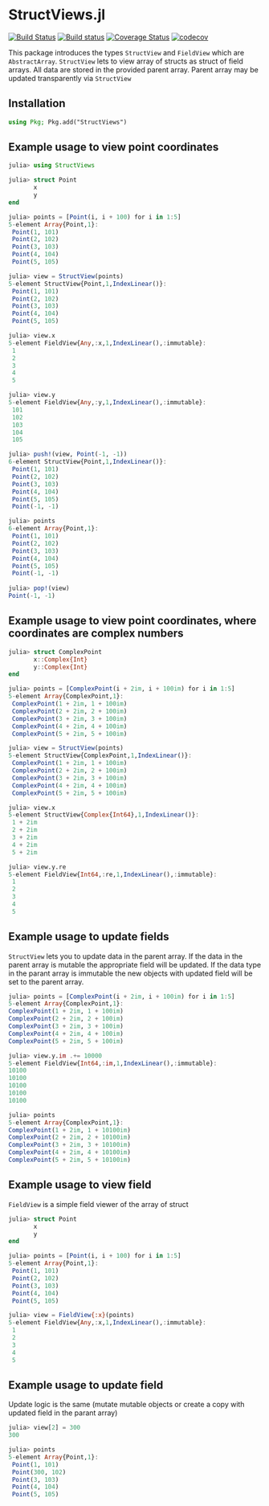 # StructViews.jl

[![Build Status](https://travis-ci.org/Vitaliy-Yakovchuk/StructViews.jl.svg?branch=master)](https://travis-ci.org/Vitaliy-Yakovchuk/StructViews.jl)
[![Build status](https://ci.appveyor.com/api/projects/status/454jumcoasn6259m?svg=true)](https://ci.appveyor.com/project/Vitaliy-Yakovchuk/structviews-jl)
[![Coverage Status](https://coveralls.io/repos/github/Vitaliy-Yakovchuk/StructViews.jl/badge.svg?branch=master)](https://coveralls.io/github/Vitaliy-Yakovchuk/StructViews.jl?branch=master)
[![codecov](https://codecov.io/gh/Vitaliy-Yakovchuk/StructViews.jl/branch/master/graph/badge.svg)](https://codecov.io/gh/Vitaliy-Yakovchuk/StructViews.jl)


This package introduces the types `StructView` and `FieldView` which are `AbstractArray`. `StructView` lets to view array of structs as struct of field arrays. All data are stored in the provided parent array. Parent array may be updated transparently via `StructView`

## Installation 

```julia
using Pkg; Pkg.add("StructViews")
```

## Example usage to view point coordinates

```julia
julia> using StructViews

julia> struct Point
       x
       y
end

julia> points = [Point(i, i + 100) for i in 1:5]
5-element Array{Point,1}:
 Point(1, 101)
 Point(2, 102)
 Point(3, 103)
 Point(4, 104)
 Point(5, 105)

julia> view = StructView(points)
5-element StructView{Point,1,IndexLinear()}:
 Point(1, 101)
 Point(2, 102)
 Point(3, 103)
 Point(4, 104)
 Point(5, 105)

julia> view.x
5-element FieldView{Any,:x,1,IndexLinear(),:immutable}:
 1
 2
 3
 4
 5

julia> view.y
5-element FieldView{Any,:y,1,IndexLinear(),:immutable}:
 101
 102
 103
 104
 105

julia> push!(view, Point(-1, -1))
6-element StructView{Point,1,IndexLinear()}:
 Point(1, 101)
 Point(2, 102)
 Point(3, 103)
 Point(4, 104)
 Point(5, 105)
 Point(-1, -1)

julia> points
6-element Array{Point,1}:
 Point(1, 101)
 Point(2, 102)
 Point(3, 103)
 Point(4, 104)
 Point(5, 105)
 Point(-1, -1)
 
julia> pop!(view)
Point(-1, -1)
 ```
## Example usage to view point coordinates, where coordinates are complex numbers

```julia
julia> struct ComplexPoint
       x::Complex{Int}
       y::Complex{Int}
end

julia> points = [ComplexPoint(i + 2im, i + 100im) for i in 1:5]
5-element Array{ComplexPoint,1}:
 ComplexPoint(1 + 2im, 1 + 100im)
 ComplexPoint(2 + 2im, 2 + 100im)
 ComplexPoint(3 + 2im, 3 + 100im)
 ComplexPoint(4 + 2im, 4 + 100im)
 ComplexPoint(5 + 2im, 5 + 100im)

julia> view = StructView(points)
5-element StructView{ComplexPoint,1,IndexLinear()}:
 ComplexPoint(1 + 2im, 1 + 100im)
 ComplexPoint(2 + 2im, 2 + 100im)
 ComplexPoint(3 + 2im, 3 + 100im)
 ComplexPoint(4 + 2im, 4 + 100im)
 ComplexPoint(5 + 2im, 5 + 100im)

julia> view.x
5-element StructView{Complex{Int64},1,IndexLinear()}:
 1 + 2im
 2 + 2im
 3 + 2im
 4 + 2im
 5 + 2im

julia> view.y.re
5-element FieldView{Int64,:re,1,IndexLinear(),:immutable}:
 1
 2
 3
 4
 5
 ```

 ## Example usage to update fields

`StructView` lets you to update data in the parent array. If the data in the parent array is mutable the appropriate field will be updated. If the data type in the parant array is immutable the new objects with updated field will be set to the parent array.
 
 ```julia
julia> points = [ComplexPoint(i + 2im, i + 100im) for i in 1:5]
5-element Array{ComplexPoint,1}:
 ComplexPoint(1 + 2im, 1 + 100im)
 ComplexPoint(2 + 2im, 2 + 100im)
 ComplexPoint(3 + 2im, 3 + 100im)
 ComplexPoint(4 + 2im, 4 + 100im)
 ComplexPoint(5 + 2im, 5 + 100im)

julia> view.y.im .+= 10000
5-element FieldView{Int64,:im,1,IndexLinear(),:immutable}:
 10100
 10100
 10100
 10100
 10100

julia> points
5-element Array{ComplexPoint,1}:
 ComplexPoint(1 + 2im, 1 + 10100im)
 ComplexPoint(2 + 2im, 2 + 10100im)
 ComplexPoint(3 + 2im, 3 + 10100im)
 ComplexPoint(4 + 2im, 4 + 10100im)
 ComplexPoint(5 + 2im, 5 + 10100im)
```

## Example usage to view field

`FieldView` is a simple field viewer of the array of struct

```julia
julia> struct Point
       x
       y
end

julia> points = [Point(i, i + 100) for i in 1:5]
5-element Array{Point,1}:
 Point(1, 101)
 Point(2, 102)
 Point(3, 103)
 Point(4, 104)
 Point(5, 105)

julia> view = FieldView{:x}(points)
5-element FieldView{Any,:x,1,IndexLinear(),:immutable}:
 1
 2
 3
 4
 5
```

## Example usage to update field

Update logic is the same (mutate mutable objects or create a copy with updated field in the parant array)

```julia
julia> view[2] = 300
300

julia> points
5-element Array{Point,1}:
 Point(1, 101)  
 Point(300, 102)
 Point(3, 103)  
 Point(4, 104)  
 Point(5, 105)  
```

